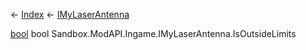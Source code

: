 ← [Index](Api-Index) ← [IMyLaserAntenna](Sandbox.ModAPI.Ingame.IMyLaserAntenna)

[bool](System.Boolean) bool Sandbox.ModAPI.Ingame.IMyLaserAntenna.IsOutsideLimits